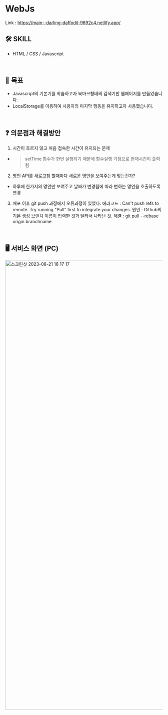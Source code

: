 # WebJs
Link : https://main--darling-daffodil-9692c4.netlify.app/
## 🛠 SKILL

- HTML / CSS / Javascript

<br/>

## 🎯 목표

- Javascript의 기본기를 학습하고자 북마크형태의 검색기반 웹페이지를 만들었습니다.
- LocalStorage를 이용하여 사용자의 마지막 행동을 유지하고자 사용했습니다.

<br/>

## ❓ 의문점과 해결방안

1. 시간이 흐르지 않고 처음 접속한 시간이 유지되는 문제

- > setTime 함수가 한번 실행되기 때문에 함수실행 기점으로 현재시간이 출력됨

2. 명언 API를 새로고침 할때마다 새로운 명언을 보여주는게 맞는건가?

- 하루에 한가지의 명언만 보여주고 날짜가 변경됨에 따라 변하는 명언을 호출하도록 변경

3. 배포 이후 git push 과정에서 오류과정이 있었다.
   에러코드 : Can't push refs to remote. Try running "Pull" first to integrate your changes.
   원인 : Github의 기본 생성 브랜치 이름이 입력한 것과 달라서 나타난 것.
   해결 : git pull --rebase origin branchname

<br/>

## 🖥 서비스 화면 (PC)

<img width="1434" alt="스크린샷 2023-08-21 16 17 17" src="https://github.com/GilhwanE/WebJs/assets/63918911/02c97908-91ee-47d5-8bde-165a6e897156">

